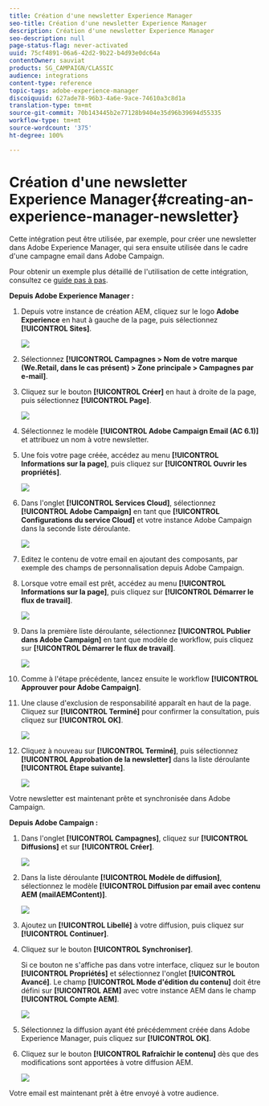 ```yaml
---
title: Création d'une newsletter Experience Manager
seo-title: Création d'une newsletter Experience Manager
description: Création d'une newsletter Experience Manager
seo-description: null
page-status-flag: never-activated
uuid: 75cf4891-06a6-42d2-9b22-b4d93e0dc64a
contentOwner: sauviat
products: SG_CAMPAIGN/CLASSIC
audience: integrations
content-type: reference
topic-tags: adobe-experience-manager
discoiquuid: 627ade78-96b3-4a6e-9ace-74610a3c8d1a
translation-type: tm+mt
source-git-commit: 70b143445b2e77128b9404e35d96b39694d55335
workflow-type: tm+mt
source-wordcount: '375'
ht-degree: 100%

---
```



# Création d&#39;une newsletter Experience Manager{#creating-an-experience-manager-newsletter}

Cette intégration peut être utilisée, par exemple, pour créer une newsletter dans Adobe Experience Manager, qui sera ensuite utilisée dans le cadre d&#39;une campagne email dans Adobe Campaign.

Pour obtenir un exemple plus détaillé de l&#39;utilisation de cette intégration, consultez ce [guide pas à pas](https://helpx.adobe.com/fr/campaign/kb/acc-aem.html).

**Depuis Adobe Experience Manager :**

1. Depuis votre instance de création AEM, cliquez sur le logo **Adobe Experience** en haut à gauche de la page, puis sélectionnez **[!UICONTROL Sites]**.

   ![](assets/aem_uc_1.png)

1. Sélectionnez **[!UICONTROL Campagnes > Nom de votre marque (We.Retail, dans le cas présent) > Zone principale > Campagnes par e-mail]**.
1. Cliquez sur le bouton **[!UICONTROL Créer]** en haut à droite de la page, puis sélectionnez **[!UICONTROL Page]**.

   ![](assets/aem_uc_2.png)

1. Sélectionnez le modèle **[!UICONTROL Adobe Campaign Email (AC 6.1)]** et attribuez un nom à votre newsletter.
1. Une fois votre page créée, accédez au menu **[!UICONTROL Informations sur la page]**, puis cliquez sur **[!UICONTROL Ouvrir les propriétés]**.

   ![](assets/aem_uc_3.png)

1. Dans l&#39;onglet **[!UICONTROL Services Cloud]**, sélectionnez **[!UICONTROL Adobe Campaign]** en tant que **[!UICONTROL Configurations du service Cloud]** et votre instance Adobe Campaign dans la seconde liste déroulante.

   ![](assets/aem_uc_4.png)

1. Editez le contenu de votre email en ajoutant des composants, par exemple des champs de personnalisation depuis Adobe Campaign.
1. Lorsque votre email est prêt, accédez au menu **[!UICONTROL Informations sur la page]**, puis cliquez sur **[!UICONTROL Démarrer le flux de travail]**.

   ![](assets/aem_uc_5.png)

1. Dans la première liste déroulante, sélectionnez **[!UICONTROL Publier dans Adobe Campaign]** en tant que modèle de workflow, puis cliquez sur **[!UICONTROL Démarrer le flux de travail]**.

   ![](assets/aem_uc_6.png)

1. Comme à l&#39;étape précédente, lancez ensuite le workflow **[!UICONTROL Approuver pour Adobe Campaign]**.
1. Une clause d&#39;exclusion de responsabilité apparaît en haut de la page. Cliquez sur **[!UICONTROL Terminé]** pour confirmer la consultation, puis cliquez sur **[!UICONTROL OK]**.

   ![](assets/aem_uc_7.png)

1. Cliquez à nouveau sur **[!UICONTROL Terminé]**, puis sélectionnez **[!UICONTROL Approbation de la newsletter]** dans la liste déroulante **[!UICONTROL Étape suivante]**.

   ![](assets/aem_uc_8.png)

Votre newsletter est maintenant prête et synchronisée dans Adobe Campaign.

**Depuis Adobe Campaign :**

1. Dans l&#39;onglet **[!UICONTROL Campagnes]**, cliquez sur **[!UICONTROL Diffusions]** et sur **[!UICONTROL Créer]**.

   ![](assets/aem_uc_9.png)

1. Dans la liste déroulante **[!UICONTROL Modèle de diffusion]**, sélectionnez le modèle **[!UICONTROL Diffusion par email avec contenu AEM (mailAEMContent)]**.

   ![](assets/aem_uc_10.png)

1. Ajoutez un **[!UICONTROL Libellé]** à votre diffusion, puis cliquez sur **[!UICONTROL Continuer]**.
1. Cliquez sur le bouton **[!UICONTROL Synchroniser]**.

   Si ce bouton ne s&#39;affiche pas dans votre interface, cliquez sur le bouton **[!UICONTROL Propriétés]** et sélectionnez l&#39;onglet **[!UICONTROL Avancé]**. Le champ **[!UICONTROL Mode d&#39;édition du contenu]** doit être défini sur **[!UICONTROL AEM]** avec votre instance AEM dans le champ **[!UICONTROL Compte AEM]**.

   ![](assets/aem_uc_11.png)

1. Sélectionnez la diffusion ayant été précédemment créée dans Adobe Experience Manager, puis cliquez sur **[!UICONTROL OK]**.
1. Cliquez sur le bouton **[!UICONTROL Rafraîchir le contenu]** dès que des modifications sont apportées à votre diffusion AEM.

   ![](assets/aem_uc_12.png)

Votre email est maintenant prêt à être envoyé à votre audience.
